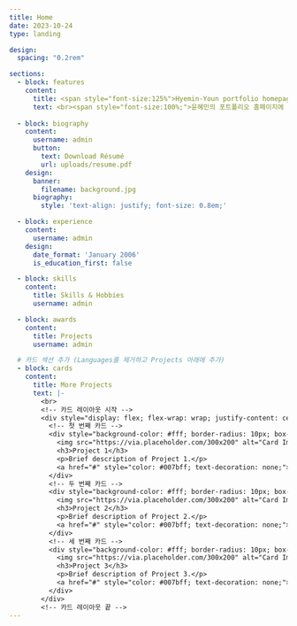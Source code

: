 ```yaml
---
title: Home
date: 2023-10-24
type: landing

design:
  spacing: "0.2rem"

sections:
  - block: features
    content:
      title: <span style="font-size:125%">Hyemin-Youn portfolio homepage</span>
      text: <br><span style="font-size:100%;">윤혜민의 포트폴리오 홈페이지에 오신 것을 환영합니다😃</span> 
      
  - block: biography
    content:
      username: admin
      button:
        text: Download Résumé
        url: uploads/resume.pdf
    design:
      banner:
        filename: background.jpg
      biography:
        style: 'text-align: justify; font-size: 0.8em;'

  - block: experience
    content:
      username: admin
    design:
      date_format: 'January 2006'
      is_education_first: false

  - block: skills
    content:
      title: Skills & Hobbies
      username: admin

  - block: awards
    content:
      title: Projects
      username: admin

  # 카드 섹션 추가 (Languages를 제거하고 Projects 아래에 추가)
  - block: cards
    content:
      title: More Projects
      text: |-
        <br>
        <!-- 카드 레이아웃 시작 -->
        <div style="display: flex; flex-wrap: wrap; justify-content: center; gap: 20px; margin-top: 20px;">
          <!-- 첫 번째 카드 -->
          <div style="background-color: #fff; border-radius: 10px; box-shadow: 0 4px 8px rgba(0, 0, 0, 0.1); width: 300px; text-align: center; padding: 20px;">
            <img src="https://via.placeholder.com/300x200" alt="Card Image" style="width: 100%; border-radius: 10px;">
            <h3>Project 1</h3>
            <p>Brief description of Project 1.</p>
            <a href="#" style="color: #007bff; text-decoration: none;">Learn more</a>
          </div>
          <!-- 두 번째 카드 -->
          <div style="background-color: #fff; border-radius: 10px; box-shadow: 0 4px 8px rgba(0, 0, 0, 0.1); width: 300px; text-align: center; padding: 20px;">
            <img src="https://via.placeholder.com/300x200" alt="Card Image" style="width: 100%; border-radius: 10px;">
            <h3>Project 2</h3>
            <p>Brief description of Project 2.</p>
            <a href="#" style="color: #007bff; text-decoration: none;">Learn more</a>
          </div>
          <!-- 세 번째 카드 -->
          <div style="background-color: #fff; border-radius: 10px; box-shadow: 0 4px 8px rgba(0, 0, 0, 0.1); width: 300px; text-align: center; padding: 20px;">
            <img src="https://via.placeholder.com/300x200" alt="Card Image" style="width: 100%; border-radius: 10px;">
            <h3>Project 3</h3>
            <p>Brief description of Project 3.</p>
            <a href="#" style="color: #007bff; text-decoration: none;">Learn more</a>
          </div>
        </div>
        <!-- 카드 레이아웃 끝 -->
---
```

